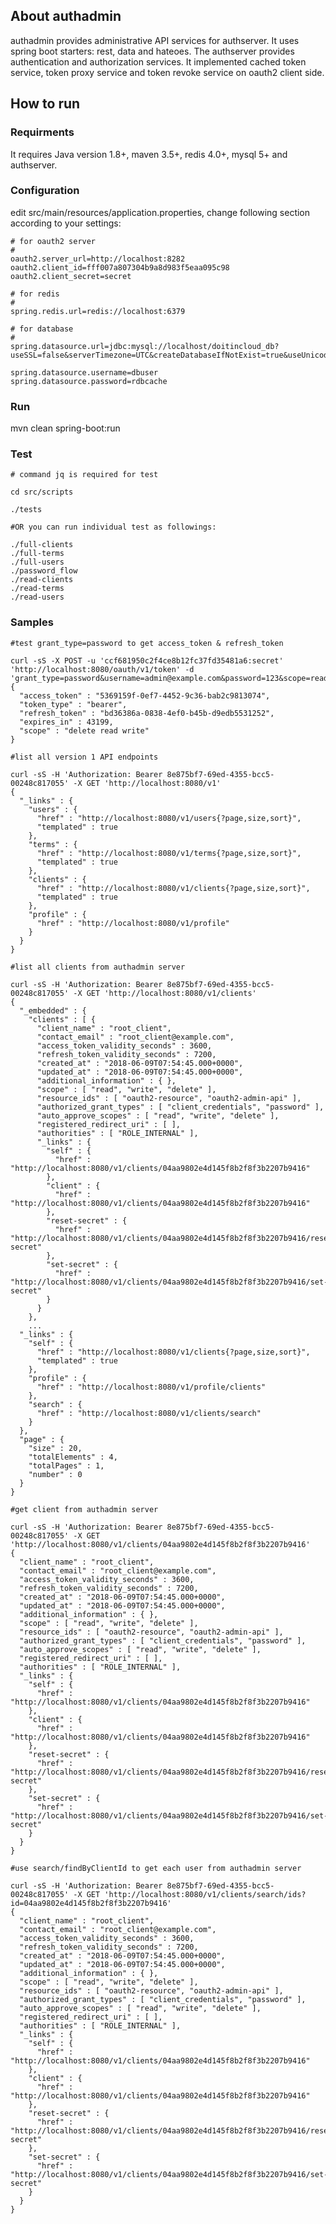 About authadmin
---------------

authadmin provides administrative API services for authserver. It uses spring boot starters: rest, data and hateoes.
The authserver provides authentication and authorization services. 
It implemented cached token service, token proxy service and token revoke service on oauth2 client side.

How to run
----------
### Requirments

It requires Java version 1.8+, maven 3.5+, redis 4.0+, mysql 5+ and authserver.

### Configuration

edit src/main/resources/application.properties, change following section according to your settings:

    # for oauth2 server
    #
    oauth2.server_url=http://localhost:8282
    oauth2.client_id=fff007a807304b9a8d983f5eaa095c98
    oauth2.client_secret=secret

    # for redis
    #
    spring.redis.url=redis://localhost:6379

    # for database
    #
    spring.datasource.url=jdbc:mysql://localhost/doitincloud_db?useSSL=false&serverTimezone=UTC&createDatabaseIfNotExist=true&useUnicode=true

    spring.datasource.username=dbuser
    spring.datasource.password=rdbcache

### Run

mvn clean spring-boot:run

### Test

    # command jq is required for test
    
    cd src/scripts
    
    ./tests
    
    #OR you can run individual test as followings:
    
    ./full-clients
    ./full-terms
    ./full-users
    ./password_flow
    ./read-clients
    ./read-terms
    ./read-users
    
### Samples

    #test grant_type=password to get access_token & refresh_token

    curl -sS -X POST -u 'ccf681950c2f4ce8b12fc37fd35481a6:secret' 'http://localhost:8080/oauth/v1/token' -d 'grant_type=password&username=admin@example.com&password=123&scope=read%20write%20delete'
    {
      "access_token" : "5369159f-0ef7-4452-9c36-bab2c9813074",
      "token_type" : "bearer",
      "refresh_token" : "bd36386a-0838-4ef0-b45b-d9edb5531252",
      "expires_in" : 43199,
      "scope" : "delete read write"
    }

    #list all version 1 API endpoints

    curl -sS -H 'Authorization: Bearer 8e875bf7-69ed-4355-bcc5-00248c817055' -X GET 'http://localhost:8080/v1'
    {
      "_links" : {
        "users" : {
          "href" : "http://localhost:8080/v1/users{?page,size,sort}",
          "templated" : true
        },
        "terms" : {
          "href" : "http://localhost:8080/v1/terms{?page,size,sort}",
          "templated" : true
        },
        "clients" : {
          "href" : "http://localhost:8080/v1/clients{?page,size,sort}",
          "templated" : true
        },
        "profile" : {
          "href" : "http://localhost:8080/v1/profile"
        }
      }
    }

    #list all clients from authadmin server

    curl -sS -H 'Authorization: Bearer 8e875bf7-69ed-4355-bcc5-00248c817055' -X GET 'http://localhost:8080/v1/clients'
    {
      "_embedded" : {
        "clients" : [ {
          "client_name" : "root_client",
          "contact_email" : "root_client@example.com",
          "access_token_validity_seconds" : 3600,
          "refresh_token_validity_seconds" : 7200,
          "created_at" : "2018-06-09T07:54:45.000+0000",
          "updated_at" : "2018-06-09T07:54:45.000+0000",
          "additional_information" : { },
          "scope" : [ "read", "write", "delete" ],
          "resource_ids" : [ "oauth2-resource", "oauth2-admin-api" ],
          "authorized_grant_types" : [ "client_credentials", "password" ],
          "auto_approve_scopes" : [ "read", "write", "delete" ],
          "registered_redirect_uri" : [ ],
          "authorities" : [ "ROLE_INTERNAL" ],
          "_links" : {
            "self" : {
              "href" : "http://localhost:8080/v1/clients/04aa9802e4d145f8b2f8f3b2207b9416"
            },
            "client" : {
              "href" : "http://localhost:8080/v1/clients/04aa9802e4d145f8b2f8f3b2207b9416"
            },
            "reset-secret" : {
              "href" : "http://localhost:8080/v1/clients/04aa9802e4d145f8b2f8f3b2207b9416/reset-secret"
            },
            "set-secret" : {
              "href" : "http://localhost:8080/v1/clients/04aa9802e4d145f8b2f8f3b2207b9416/set-secret"
            }
          }
        },
        ...
      "_links" : {
        "self" : {
          "href" : "http://localhost:8080/v1/clients{?page,size,sort}",
          "templated" : true
        },
        "profile" : {
          "href" : "http://localhost:8080/v1/profile/clients"
        },
        "search" : {
          "href" : "http://localhost:8080/v1/clients/search"
        }
      },
      "page" : {
        "size" : 20,
        "totalElements" : 4,
        "totalPages" : 1,
        "number" : 0
      }
    }

    #get client from authadmin server

    curl -sS -H 'Authorization: Bearer 8e875bf7-69ed-4355-bcc5-00248c817055' -X GET 'http://localhost:8080/v1/clients/04aa9802e4d145f8b2f8f3b2207b9416'
    {
      "client_name" : "root_client",
      "contact_email" : "root_client@example.com",
      "access_token_validity_seconds" : 3600,
      "refresh_token_validity_seconds" : 7200,
      "created_at" : "2018-06-09T07:54:45.000+0000",
      "updated_at" : "2018-06-09T07:54:45.000+0000",
      "additional_information" : { },
      "scope" : [ "read", "write", "delete" ],
      "resource_ids" : [ "oauth2-resource", "oauth2-admin-api" ],
      "authorized_grant_types" : [ "client_credentials", "password" ],
      "auto_approve_scopes" : [ "read", "write", "delete" ],
      "registered_redirect_uri" : [ ],
      "authorities" : [ "ROLE_INTERNAL" ],
      "_links" : {
        "self" : {
          "href" : "http://localhost:8080/v1/clients/04aa9802e4d145f8b2f8f3b2207b9416"
        },
        "client" : {
          "href" : "http://localhost:8080/v1/clients/04aa9802e4d145f8b2f8f3b2207b9416"
        },
        "reset-secret" : {
          "href" : "http://localhost:8080/v1/clients/04aa9802e4d145f8b2f8f3b2207b9416/reset-secret"
        },
        "set-secret" : {
          "href" : "http://localhost:8080/v1/clients/04aa9802e4d145f8b2f8f3b2207b9416/set-secret"
        }
      }
    }

    #use search/findByClientId to get each user from authadmin server

    curl -sS -H 'Authorization: Bearer 8e875bf7-69ed-4355-bcc5-00248c817055' -X GET 'http://localhost:8080/v1/clients/search/ids?id=04aa9802e4d145f8b2f8f3b2207b9416'
    {
      "client_name" : "root_client",
      "contact_email" : "root_client@example.com",
      "access_token_validity_seconds" : 3600,
      "refresh_token_validity_seconds" : 7200,
      "created_at" : "2018-06-09T07:54:45.000+0000",
      "updated_at" : "2018-06-09T07:54:45.000+0000",
      "additional_information" : { },
      "scope" : [ "read", "write", "delete" ],
      "resource_ids" : [ "oauth2-resource", "oauth2-admin-api" ],
      "authorized_grant_types" : [ "client_credentials", "password" ],
      "auto_approve_scopes" : [ "read", "write", "delete" ],
      "registered_redirect_uri" : [ ],
      "authorities" : [ "ROLE_INTERNAL" ],
      "_links" : {
        "self" : {
          "href" : "http://localhost:8080/v1/clients/04aa9802e4d145f8b2f8f3b2207b9416"
        },
        "client" : {
          "href" : "http://localhost:8080/v1/clients/04aa9802e4d145f8b2f8f3b2207b9416"
        },
        "reset-secret" : {
          "href" : "http://localhost:8080/v1/clients/04aa9802e4d145f8b2f8f3b2207b9416/reset-secret"
        },
        "set-secret" : {
          "href" : "http://localhost:8080/v1/clients/04aa9802e4d145f8b2f8f3b2207b9416/set-secret"
        }
      }
    }

